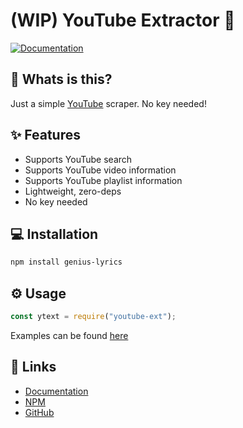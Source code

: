 # (WIP) YouTube Extractor 📼

[![Documentation](https://github.com/zyrouge/ytsr/actions/workflows/docs.yml/badge.svg)](https://github.com/zyrouge/ytsr/actions/workflows/docs.yml)

## 🤔 Whats is this?

Just a simple [YouTube](https://youtube.com) scraper. No key needed!

## ✨ Features

-   Supports YouTube search
-   Supports YouTube video information
-   Supports YouTube playlist information
-   Lightweight, zero-deps
-   No key needed

## 💻 Installation

```bash
npm install genius-lyrics
```

## ⚙️ Usage

```js
const ytext = require("youtube-ext");
```

Examples can be found [here](https://github.com/zyrouge/ytsr/tree/main/examples)

## 📎 Links

-   [Documentation](https://youtube-ext.js.org)
-   [NPM](https://npmjs.com/package/youtube-ext)
-   [GitHub](https://github.com/zyrouge/youtube-ext)
